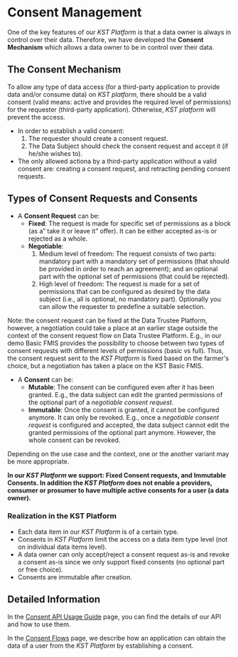 # Consent Management

One of the key features of our  _KST Platform_  is that a data owner is always in control over their data. Therefore, we have developed the **Consent Mechanism**  which allows a data owner to be in control over their data.

## The Consent Mechanism

To allow any type of data access (for a third-party application  to provide data and/or consume data) on  _KST platform_, there should be a valid consent (valid means: active and provides the required level of permissions) for the requester (third-party application). Otherwise,  _KST platform_  will prevent the access.

- In order to establish a valid consent:
  1. The requester should create a consent request.
  2. The Data Subject should check the consent request and accept it (if he/she wishes to).
- The only allowed actiona by a third-party application without a valid consent are: creating a consent request, and retracting pending consent requests.

## Types of Consent Requests and Consents

- A  **Consent Request**  can be:
  - **Fixed**: The request is made for specific set of permissions as a block (as a” take it or leave it” offer). It can be either accepted as-is or rejected as a whole.
  - **Negotiable**:
    1. Medium level of freedom: The request consists of two parts: mandatory part with a mandatory set of permissions (that should be provided in order to reach an agreement); and an optional part with the optional set of permissions (that could be rejected).
    2. High level of freedom: The request is made for a set of permissions that can be configured as desired by the data subject (i.e., all is optional, no mandatory part). Optionally you can allow the requester to predefine a suitable selection.

Note: the consent request can be fixed at the Data Trustee Platform, however, a negotiation could take a place at an earlier stage outside the context of the consent request flow on Data Trustee Platform. E.g., in our demo Basic FMIS provides the possibility to choose between two types of consent requests with different levels of permissions (basic vs full). Thus, the consent request sent to the  _KST Platform_  is fixed based on the farmer's choice, but a negotiation has taken a place on the KST Basic FMIS.

- A  **Consent** can be:
  - **Mutable**: The consent can be configured even after it has been granted. E.g., the data subject can edit the granted permissions of the optional part of a _negotiable consent request_.
  - **Immutable**: Once the consent is granted, it cannot be configured anymore. It can only be revoked. E.g., once a  _negotiable consent request_  is configured and accepted, the data subject cannot edit the granted permissions of the optional part anymore. However, the whole consent can be revoked.

Depending on the use case and the context, one or the another variant may be more appropriate.

**In our _KST Platform_  we support: Fixed Consent requests, and Immutable Consents. In addition the _KST Platform_ does not enable a providers, consumer or prosumer to have multiple active consents for a user (a data owner).**

### Realization in the KST Platform

- Each data item in our  _KST Platform_  is of a certain type.
- Consents in  _KST Platform_  limit the access on a data item type level (not on individual data items level).
- A data owner can only accept/reject a consent request as-is and revoke a consent as-is since we only support  fixed consents (no optional part or free choice).
- Consents are immutable after creation.

## Detailed Information

In the  [Consent API Usage Guide](<Consent API Usage Guide/>)  page, you can find the details of our API and how to use them.

In the  [Consent Flows](<Consent Flows/>)  page, we describe how an application can obtain the data of a user from the  _KST Platform_  by establishing a consent.
